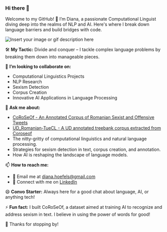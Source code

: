 ### Hi there 👋

Welcome to my GitHub! 🌟 I’m Diana, a passionate Computational Linguist diving deep into the realms of NLP and AI. Here's where I break down language barriers and build bridges with code.

![Insert your image or gif description here](https://i.giphy.com/media/v1.Y2lkPTc5MGI3NjExZ3Rxdnd2YWJicGFkbnpnbmh1bmUzeDNvbTV4cDNnYnVpZ2N0OGMyNyZlcD12MV9pbnRlcm5hbF9naWZfYnlfaWQmY3Q9Zw/dkXKZzUJlM7xDm31ge/giphy.gif)

🛠️ **My Tactic:** Divide and conquer – I tackle complex language problems by breaking them down into manageable pieces.

👯 **I’m looking to collaborate on:**
   - Computational Linguistics Projects
   - NLP Research
   - Sexism Detection
   - Corpus Creation
   - Innovative AI Applications in Language Processing

💬 **Ask me about:**
   - [CoRoSeOf - An Annotated Corpus of Romanian Sexist and Offensive Tweets](https://aclanthology.org/2022.lrec-1.243/)
   - [UD_Romanian-TueCL - A UD annotated treebank corpus extracted from Coroseof](https://github.com/UniversalDependencies/UD_Romanian-TueCL)
   - The nitty-gritty of computational linguistics and natural language processing.
   - Strategies for sexism detection in text, corpus creation, and annotation.
   - How AI is reshaping the landscape of language models.

📫 **How to reach me:**
   - 📧 Email me at diana.hoefels@gmail.com
   - 🤝 Connect with me on [LinkedIn](https://www.linkedin.com/in/diana-hoefels-6668b776/)

😄 **Convo Starter:** Always here for a good chat about language, AI, or anything tech!

⚡ **Fun fact:** I built CoRoSeOf, a dataset aimed at training AI to recognize and address sexism in text. I believe in using the power of words for good!

👋 Thanks for stopping by!

